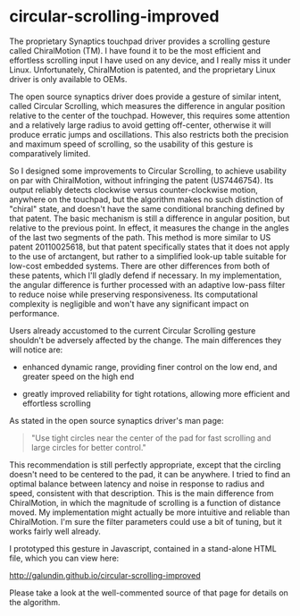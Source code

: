 circular-scrolling-improved
===========================

The proprietary Synaptics touchpad driver provides a scrolling gesture called ChiralMotion (TM). I have found it to be the most efficient and effortless scrolling input I have used on any device, and I really miss it under Linux. Unfortunately, ChiralMotion is patented, and the proprietary Linux driver is only available to OEMs.

The open source synaptics driver does provide a gesture of similar intent, called Circular Scrolling, which measures the difference in angular position relative to the center of the touchpad. However, this requires some attention and a relatively large radius to avoid getting off-center, otherwise it will produce erratic jumps and oscillations. This also restricts both the precision and maximum speed of scrolling, so the usability of this gesture is comparatively limited.

So I designed some improvements to Circular Scrolling, to achieve usability on par with ChiralMotion, without infringing the patent (US7446754). Its output reliably detects clockwise versus counter-clockwise motion, anywhere on the touchpad, but the algorithm makes no such distinction of "chiral" state, and doesn't have the same conditional branching defined by that patent. The basic mechanism is still a difference in angular position, but relative to the previous point. In effect, it measures the change in the angles of the last two segments of the path. This method is more similar to US patent 20110025618, but that patent specifically states that it does not apply to the use of arctangent, but rather to a simplified look-up table suitable for low-cost embedded systems. There are other differences from both of these patents, which I'll gladly defend if necessary. In my implementation, the angular difference is further processed with an adaptive low-pass filter to reduce noise while preserving responsiveness. Its computational complexity is negligible and won't have any significant impact on performance.

Users already accustomed to the current Circular Scrolling gesture shouldn't be adversely affected by the change. The main differences they will notice are:

* enhanced dynamic range, providing finer control on the low end, and greater speed on the high end

* greatly improved reliability for tight rotations, allowing more efficient and effortless scrolling

As stated in the open source synaptics driver's man page:

> "Use tight circles near the center of the pad for 
> fast scrolling and large circles for better control."

This recommendation is still perfectly appropriate, except that the circling doesn't need to be centered to the pad, it can be anywhere. I tried to find an optimal balance between latency and noise in response to radius and speed, consistent with that description. This is the main difference from ChiralMotion, in which the magnitude of scrolling is a function of distance moved. My implementation might actually be more intuitive and reliable than ChiralMotion. I'm sure the filter parameters could use a bit of tuning, but it works fairly well already.

I prototyped this gesture in Javascript, contained in a stand-alone HTML file, which you can view here:

http://galundin.github.io/circular-scrolling-improved

Please take a look at the well-commented source of that page for details on the algorithm.
